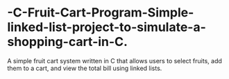 # -C-Fruit-Cart-Program-Simple-linked-list-project-to-simulate-a-shopping-cart-in-C.
A simple fruit cart system written in C that allows users to select fruits, add them to a cart, and view the total bill using linked lists.
